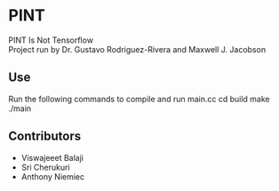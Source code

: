 # PINT
PINT Is Not Tensorflow\
Project run by Dr. Gustavo Rodriguez-Rivera and Maxwell J. Jacobson

## Use
Run the following commands to compile and run main.cc
cd build
make
./main

## Contributors
- Viswajeeet Balaji
- Sri Cherukuri
- Anthony Niemiec
